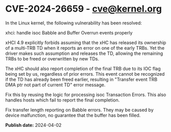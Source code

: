 # CVE-2024-26659 - cve@kernel.org

In the Linux kernel, the following vulnerability has been resolved:

xhci: handle isoc Babble and Buffer Overrun events properly

xHCI 4.9 explicitly forbids assuming that the xHC has released its
ownership of a multi-TRB TD when it reports an error on one of the
early TRBs. Yet the driver makes such assumption and releases the TD,
allowing the remaining TRBs to be freed or overwritten by new TDs.

The xHC should also report completion of the final TRB due to its IOC
flag being set by us, regardless of prior errors. This event cannot
be recognized if the TD has already been freed earlier, resulting in
"Transfer event TRB DMA ptr not part of current TD" error message.

Fix this by reusing the logic for processing isoc Transaction Errors.
This also handles hosts which fail to report the final completion.

Fix transfer length reporting on Babble errors. They may be caused by
device malfunction, no guarantee that the buffer has been filled.

**Publish date:** 2024-04-02
